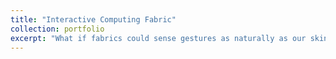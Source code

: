 ```yaml
---
title: "Interactive Computing Fabric"
collection: portfolio
excerpt: "What if fabrics could sense gestures as naturally as our skin does? This project explores knitted textiles embedded with conductive fibers that transform fabric into a responsive interface. The system can detect not only single or multiple touches but also precise touch locations and even gestures made without direct contact, such as waving a hand above the surface. By blending softness with sensing, this computing fabric opens opportunities for wearable interfaces, interactive environments, and human-centered design. <br/><img src='/images/computing_fabric.gif' width='500'>"
---
```

